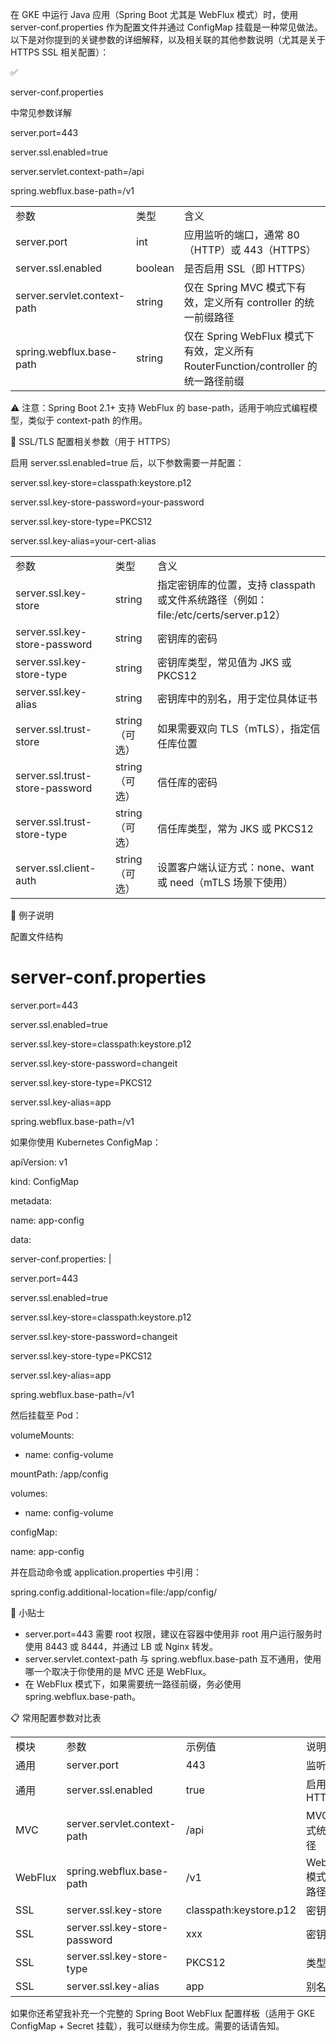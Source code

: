 在 GKE 中运行 Java 应用（Spring Boot 尤其是 WebFlux 模式）时，使用 server-conf.properties 作为配置文件并通过 ConfigMap 挂载是一种常见做法。以下是对你提到的关键参数的详细解释，以及相关联的其他参数说明（尤其是关于 HTTPS SSL 相关配置）：

✅

server-conf.properties

中常见参数详解

server.port=443

server.ssl.enabled=true

server.servlet.context-path=/api

spring.webflux.base-path=/v1

|                             |         |                                                                                   |
| --------------------------- | ------- | --------------------------------------------------------------------------------- |
| 参数                        | 类型    | 含义                                                                              |
| server.port                 | int     | 应用监听的端口，通常 80（HTTP）或 443（HTTPS）                                    |
| server.ssl.enabled          | boolean | 是否启用 SSL（即 HTTPS）                                                          |
| server.servlet.context-path | string  | 仅在 Spring MVC 模式下有效，定义所有 controller 的统一前缀路径                    |
| spring.webflux.base-path    | string  | 仅在 Spring WebFlux 模式下有效，定义所有 RouterFunction/controller 的统一路径前缀 |

⚠️ 注意：Spring Boot 2.1+ 支持 WebFlux 的 base-path，适用于响应式编程模型，类似于 context-path 的作用。

🔐 SSL/TLS 配置相关参数（用于 HTTPS）

启用 server.ssl.enabled=true 后，以下参数需要一并配置：

server.ssl.key-store=classpath:keystore.p12

server.ssl.key-store-password=your-password

server.ssl.key-store-type=PKCS12

server.ssl.key-alias=your-cert-alias

|                                 |                |                                                                                     |
| ------------------------------- | -------------- | ----------------------------------------------------------------------------------- |
| 参数                            | 类型           | 含义                                                                                |
| server.ssl.key-store            | string         | 指定密钥库的位置，支持 classpath 或文件系统路径（例如：file:/etc/certs/server.p12） |
| server.ssl.key-store-password   | string         | 密钥库的密码                                                                        |
| server.ssl.key-store-type       | string         | 密钥库类型，常见值为 JKS 或 PKCS12                                                  |
| server.ssl.key-alias            | string         | 密钥库中的别名，用于定位具体证书                                                    |
| server.ssl.trust-store          | string（可选） | 如果需要双向 TLS（mTLS），指定信任库位置                                            |
| server.ssl.trust-store-password | string（可选） | 信任库的密码                                                                        |
| server.ssl.trust-store-type     | string（可选） | 信任库类型，常为 JKS 或 PKCS12                                                      |
| server.ssl.client-auth          | string（可选） | 设置客户端认证方式：none、want 或 need（mTLS 场景下使用）                           |

🧠 例子说明

配置文件结构

# server-conf.properties

server.port=443

server.ssl.enabled=true

server.ssl.key-store=classpath:keystore.p12

server.ssl.key-store-password=changeit

server.ssl.key-store-type=PKCS12

server.ssl.key-alias=app

spring.webflux.base-path=/v1

如果你使用 Kubernetes ConfigMap：

apiVersion: v1

kind: ConfigMap

metadata:

name: app-config

data:

server-conf.properties: |

server.port=443

server.ssl.enabled=true

server.ssl.key-store=classpath:keystore.p12

server.ssl.key-store-password=changeit

server.ssl.key-store-type=PKCS12

server.ssl.key-alias=app

spring.webflux.base-path=/v1

然后挂载至 Pod：

volumeMounts:

- name: config-volume

mountPath: /app/config

volumes:

- name: config-volume

configMap:

name: app-config

并在启动命令或 application.properties 中引用：

spring.config.additional-location=file:/app/config/

🧩 小贴士

- server.port=443 需要 root 权限，建议在容器中使用非 root 用户运行服务时使用 8443 或 8444，并通过 LB 或 Nginx 转发。
- server.servlet.context-path 与 spring.webflux.base-path 互不通用，使用哪一个取决于你使用的是 MVC 还是 WebFlux。
- 在 WebFlux 模式下，如果需要统一路径前缀，务必使用 spring.webflux.base-path。

📋 常用配置参数对比表

|         |                               |                        |                      |
| ------- | ----------------------------- | ---------------------- | -------------------- |
| 模块    | 参数                          | 示例值                 | 说明                 |
| 通用    | server.port                   | 443                    | 监听端口             |
| 通用    | server.ssl.enabled            | true                   | 启用 HTTPS           |
| MVC     | server.servlet.context-path   | /api                   | MVC 模式统一路径     |
| WebFlux | spring.webflux.base-path      | /v1                    | WebFlux 模式统一路径 |
| SSL     | server.ssl.key-store          | classpath:keystore.p12 | 密钥路径             |
| SSL     | server.ssl.key-store-password | xxx                    | 密钥密码             |
| SSL     | server.ssl.key-store-type     | PKCS12                 | 类型                 |
| SSL     | server.ssl.key-alias          | app                    | 别名                 |

如果你还希望我补充一个完整的 Spring Boot WebFlux 配置样板（适用于 GKE ConfigMap + Secret 挂载），我可以继续为你生成。需要的话请告知。
